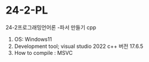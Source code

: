 # 24-2-PL
24-2프로그래밍언어론 -파서 만들기 cpp

1. OS: Windows11
2. Development tool; visual studio 2022 c++ 버전 17.6.5
3. How to compile : MSVC 
